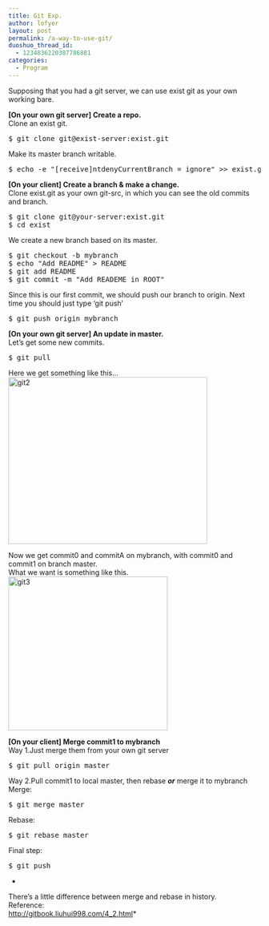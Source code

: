 ```yaml
---
title: Git Exp.
author: lofyer
layout: post
permalink: /a-way-to-use-git/
duoshuo_thread_id:
  - 1234836220387786881
categories:
  - Program
---
```

Supposing that you had a git server, we can use exist git as your own working bare.  
  
**[On your own git server] Create a repo.**  
Clone an exist git.

<pre>$ git clone git@exist-server:exist.git
</pre>

Make its master branch writable.

<pre>$ echo -e "[receive]ntdenyCurrentBranch = ignore" >> exist.git/.git/config
</pre>

**[On your client] Create a branch & make a change.**  
Clone exist.git as your own git-src, in which you can see the old commits and branch.

<pre>$ git clone git@your-server:exist.git
$ cd exist
</pre>

We create a new branch based on its master.

<pre>$ git checkout -b mybranch
$ echo "Add README" > README
$ git add README
$ git commit -m "Add READEME in ROOT"
</pre>

Since this is our first commit, we should push our branch to origin. Next time you should just type &#8216;git push&#8217;

<pre>$ git push origin mybranch
</pre>

**[On your own git server] An update in master.**  
Let&#8217;s get some new commits.

<pre>$ git pull
</pre>

Here we get something like this&#8230;  
[<img src="http://69.164.197.168/wp-content/uploads/2013/04/git21.png" alt="git2" width="397" height="333" class="alignnone size-full wp-image-2000" />][1]  
  
Now we get commit0 and commitA on mybranch, with commit0 and commit1 on branch master.  
What we want is something like this.  
[<img src="http://69.164.197.168/wp-content/uploads/2013/04/git3.png" alt="git3" width="318" height="307" class="alignnone size-full wp-image-2010" />][2]  
  
**[On your client] Merge commit1 to mybranch**  
Way 1.Just merge them from your own git server

<pre>$ git pull origin master</pre>

Way 2.Pull commit1 to local master, then rebase ***or*** merge it to mybranch  
Merge:

<pre>$ git merge master</pre>

Rebase:

<pre>$ git rebase master</pre>

Final step:

<pre>$ git push</pre>

*  
There&#8217;s a little difference between merge and rebase in history.  
Reference:  
<a href="http://gitbook.liuhui998.com/4_2.html" title="GitBook - Rebase" target="_blank">http://gitbook.liuhui998.com/4_2.html</a>*

 [1]: http://69.164.197.168/wp-content/uploads/2013/04/git21.png
 [2]: http://69.164.197.168/wp-content/uploads/2013/04/git3.png